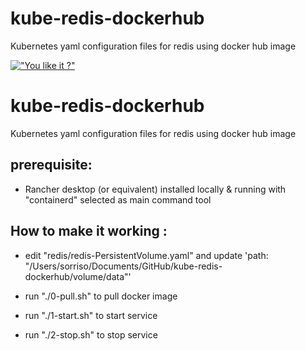 # kube-redis-dockerhub
Kubernetes yaml configuration files for redis using docker hub image

[!["You like it ?"](https://www.buymeacoffee.com/assets/img/custom_images/orange_img.png)](https://www.buymeacoffee.com/sorriso)
# kube-redis-dockerhub

Kubernetes yaml configuration files for redis using docker hub image

## prerequisite:

- Rancher desktop (or equivalent) installed locally & running with "containerd" selected as main command tool

## How to make it working :

- edit "redis/redis-PersistentVolume.yaml" and update 'path: "/Users/sorriso/Documents/GitHub/kube-redis-dockerhub/volume/data"'

- run "./0-pull.sh" to pull docker image

- run "./1-start.sh" to start service

- run "./2-stop.sh" to stop service
